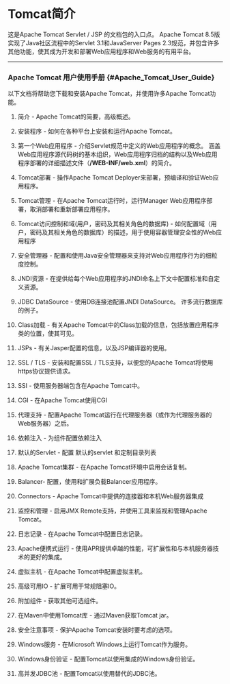 # Tomcat简介

这是Apache Tomcat Servlet / JSP 的文档包的入口点。 Apache Tomcat 8.5版实现了Java社区流程中的Servlet 3.1和JavaServer Pages 2.3规范，并包含许多其他功能，使其成为开发和部署Web应用程序和Web服务的有用平台。

---

### Apache Tomcat 用户使用手册 {#Apache_Tomcat_User_Guide}

以下文档将帮助您下载和安装Apache Tomcat，并使用许多Apache Tomcat功能。

1. 简介                               - Apache Tomcat的简要，高级概述。
2. 安装程序                       - 如何在各种平台上安装和运行Apache Tomcat。
3. 第一个Web应用程序    - 介绍Servlet规范中定义的Web应用程序的概念。 涵盖Web应用程序源代码树的基本组织，Web应用程序归档的结构以及Web应用程序部署的详细描述文件（**/WEB-INF/web.xml**）的简介。
4. Tomcat部署 - 操作Apache Tomcat Deployer来部署，预编译和验证Web应用程序。
5. Tomcat管理 - 在Apache Tomcat运行时，运行Manager Web应用程序部署，取消部署和重新部署应用程序。
6. Tomcat访问控制和域\(用户，密码及其相关角色的数据库\) - 如何配置域（用户，密码及其相关角色的数据库）的描述，用于使用容器管理安全性的Web应用程序
7. 安全管理器 - 配置和使用Java安全管理器来支持对Web应用程序行为的细粒度控制。
8. JNDI资源 - 在提供给每个Web应用程序的JNDI命名上下文中配置标准和自定义资源。
9. JDBC DataSource - 使用DB连接池配置JNDI DataSource。 许多流行数据库的例子。
10. Class加载 - 有关Apache Tomcat中的Class加载的信息，包括放置应用程序类的位置，使其可见。
11. JSPs - 有关Jasper配置的信息，以及JSP编译器的使用。
12. SSL / TLS - 安装和配置SSL / TLS支持，以便您的Apache Tomcat将使用https协议提供请求。
13. SSI - 使用服务器端包含在Apache Tomcat中。
14. CGI - 在Apache Tomcat使用CGI
15. 代理支持 - 配置Apache Tomcat运行在代理服务器（或作为代理服务器的Web服务器）之后。
16. 依赖注入 - 为组件配置依赖注入
17. 默认的Servlet - 配置 默认的servlet 和定制目录列表
18. Apache Tomcat集群 - 在Apache Tomcat环境中启用会话复制。

19. Balancer- 配置，使用和扩展负载Balancer应用程序。

20. Connectors -  Apache Tomcat中提供的连接器和本机Web服务器集成

21. 监控和管理 - 启用JMX Remote支持，并使用工具来监视和管理Apache Tomcat。

22. 日志记录 - 在Apache Tomcat中配置日志记录。

23. Apache便携式运行 - 使用APR提供卓越的性能，可扩展性和与本机服务器技术的更好的集成。

24. 虚拟主机 - 在Apache Tomcat中配置虚拟主机。

25. 高级可用IO - 扩展可用于常规阻塞IO。

26. 附加组件 - 获取其他可选组件。

27. 在Maven中使用Tomcat库 - 通过Maven获取Tomcat jar。

28. 安全注意事项 - 保护Apache Tomcat安装时要考虑的选项。

29. Windows服务 - 在Microsoft Windows上运行Tomcat作为服务。

30. Windows身份验证 - 配置Tomcat以使用集成的Windows身份验证。

31. 高并发JDBC池 - 配置Tomcat以使用替代的JDBC池。



